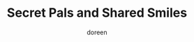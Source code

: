 ---
title: Secret Pals and Shared Smiles
slug: secret-pals-and-shared-smiles
excerpt: A letter-writing program connecting seniors and students created lasting friendships and proved that the smallest gestures can weave generations together.
feature_image:
  alt: Handwritten letters scattered on a weathered wooden table
  width: 1536
  height: 1024
  url: /images/letters-on-wooden-table.jpg
html_content: >-
  Yesterday was a day that filled my heart. It was one I had circled on the calendar and carried with anticipation. The reason was simple: the <strong>Secret Pal Pizza Party</strong> at our local Paintearth Lodge.


  Two years ago, with the help of our Castor & District Family Community Support Services and funding from the Rural Mental Health Network, I started a program to connect seniors and students through letter writing. At first, I wasn't sure how it would be received. But I knew how powerful the act of writing a letter could be. For many seniors, it was once their only form of communication. For students, it was something entirely new.


  Thanks to the Lodge Recreation Coordinator and an enthusiastic Grade 7/8 teacher, the idea took root. Letters began to pass back and forth, signed with playful names like <em>Mickey and Minnie</em> or <em>Adam and Eve</em>. Stories were shared that might otherwise have been lost. Seniors received something in the mail other than bills. Students discovered the simple joy of pen and paper. And both groups gained a friend they didn't yet know by face.


  Yesterday, the waiting ended. Secret Pals met one another over slices of pizza. The smiles were infectious, the conversations lively, and the connections complete.


  My heart was full. And I know I wasn't the only one.


  <strong>Sometimes the smallest gestures — a letter, a story, a shared laugh — can weave generations together.</strong>
published_at: 2025-05-24T13:47:00.000Z
category: community
tags:
  - intergenerational
  - community
  - programs
  - connection
author: doreen
---